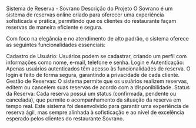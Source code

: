 Sistema de Reserva - Sovrano
Descrição do Projeto
O Sovrano é um sistema de reservas online criado para oferecer uma experiência sofisticada e prática, permitindo que os clientes do restaurante façam reservas de maneira eficiente e segura.

Com foco na elegância e no atendimento de alto padrão, o sistema oferece as seguintes funcionalidades essenciais:

Cadastro de Usuário: Usuários podem se cadastrar, criando um perfil com informações como nome, e-mail, telefone e senha.
Login e Autenticação: Apenas usuários autenticados têm acesso às funcionalidades de reserva. O login é feito de forma segura, garantindo a privacidade de cada cliente.
Gestão de Reservas: O sistema permite que os usuários realizem reservas, editem ou cancelem suas reservas de acordo com a disponibilidade.
Status da Reserva: Cada reserva possui um status (confirmada, pendente ou cancelada), que permite o acompanhamento da situação da reserva em tempo real.
Este sistema foi desenvolvido para garantir uma experiência de reserva ágil, mas sempre alinhada à sofisticação e ao nível de excelência esperado pelos clientes do restaurante Sovrano.
